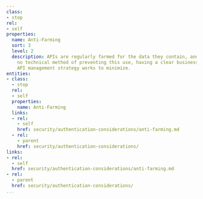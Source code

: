 ```yaml
---
class:
- stop
rel:
- self
properties:
  name: Anti-Farming
  sort: 3
  level: 2
  description: APIs are regularly farmed for the data they contain, and while there's
    no technical method of preventing this use, having a clear business model, and
    API management strategy works to minimize.
entities:
- class:
  - stop
  rel:
  - self
  properties:
    name: Anti-Farming
  links:
  - rel:
    - self
    href: security/authentication-considerations/anti-farming.md
  - rel:
    - parent
    href: security/authentication-considerations/
links:
- rel:
  - self
  href: security/authentication-considerations/anti-farming.md
- rel:
  - parent
  href: security/authentication-considerations/
...
```

